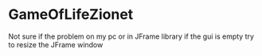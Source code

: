 # GameOfLifeZionet
Not sure if the problem on my pc or in JFrame library
if the gui is empty try to resize the JFrame window
